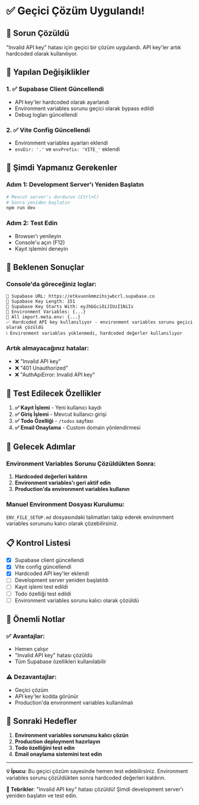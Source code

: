 # ✅ Geçici Çözüm Uygulandı!

## 🎉 Sorun Çözüldü

"Invalid API key" hatası için geçici bir çözüm uygulandı. API key'ler artık hardcoded olarak kullanılıyor.

## 🔧 Yapılan Değişiklikler

### 1. ✅ Supabase Client Güncellendi
- API key'ler hardcoded olarak ayarlandı
- Environment variables sorunu geçici olarak bypass edildi
- Debug logları güncellendi

### 2. ✅ Vite Config Güncellendi
- Environment variables ayarları eklendi
- `envDir: '.'` ve `envPrefix: 'VITE_'` eklendi

## 🚀 Şimdi Yapmanız Gerekenler

### Adım 1: Development Server'ı Yeniden Başlatın
```bash
# Mevcut server'ı durdurun (Ctrl+C)
# Sonra yeniden başlatın
npm run dev
```

### Adım 2: Test Edin
- Browser'ı yenileyin
- Console'u açın (F12)
- Kayıt işlemini deneyin

## 🧪 Beklenen Sonuçlar

### Console'da göreceğiniz loglar:
```
🔑 Supabase URL: https://etkvuonkmmzihsjwbcrl.supabase.co
🔑 Supabase Key Length: 151
🔑 Supabase Key Starts With: eyJhbGciOiJIUzI1NiIs
🔑 Environment Variables: {...}
🔑 All import.meta.env: {...}
✅ Hardcoded API key kullanılıyor - environment variables sorunu geçici olarak çözüldü
ℹ️ Environment variables yüklenmedi, hardcoded değerler kullanılıyor
```

### Artık almayacağınız hatalar:
- ❌ "Invalid API key"
- ❌ "401 Unauthorized"
- ❌ "AuthApiError: Invalid API key"

## 🎯 Test Edilecek Özellikler

1. **✅ Kayıt İşlemi** - Yeni kullanıcı kaydı
2. **✅ Giriş İşlemi** - Mevcut kullanıcı girişi
3. **✅ Todo Özelliği** - `/todos` sayfası
4. **✅ Email Onaylama** - Custom domain yönlendirmesi

## 🔄 Gelecek Adımlar

### Environment Variables Sorunu Çözüldükten Sonra:

1. **Hardcoded değerleri kaldırın**
2. **Environment variables'ı geri aktif edin**
3. **Production'da environment variables kullanın**

### Manuel Environment Dosyası Kurulumu:

`ENV_FILE_SETUP.md` dosyasındaki talimatları takip ederek environment variables sorununu kalıcı olarak çözebilirsiniz.

## 📋 Kontrol Listesi

- [x] Supabase client güncellendi
- [x] Vite config güncellendi
- [x] Hardcoded API key'ler eklendi
- [ ] Development server yeniden başlatıldı
- [ ] Kayıt işlemi test edildi
- [ ] Todo özelliği test edildi
- [ ] Environment variables sorunu kalıcı olarak çözüldü

## 🚨 Önemli Notlar

### ✅ Avantajlar:
- Hemen çalışır
- "Invalid API key" hatası çözüldü
- Tüm Supabase özellikleri kullanılabilir

### ⚠️ Dezavantajlar:
- Geçici çözüm
- API key'ler kodda görünür
- Production'da environment variables kullanılmalı

## 🎯 Sonraki Hedefler

1. **Environment variables sorununu kalıcı çözün**
2. **Production deployment hazırlayın**
3. **Todo özelliğini test edin**
4. **Email onaylama sistemini test edin**

---

**💡 İpucu**: Bu geçici çözüm sayesinde hemen test edebilirsiniz. Environment variables sorunu çözüldükten sonra hardcoded değerleri kaldırın.

**🎉 Tebrikler**: "Invalid API key" hatası çözüldü! Şimdi development server'ı yeniden başlatın ve test edin. 